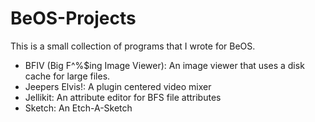 BeOS-Projects
=============

This is a small collection of programs that I wrote for BeOS.

* BFIV (Big F^%$ing Image Viewer): An image viewer that uses a disk cache for large files.
* Jeepers Elvis!: A plugin centered video mixer
* Jellikit: An attribute editor for BFS file attributes
* Sketch: An Etch-A-Sketch